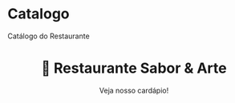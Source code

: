 # Catalogo
<!DOCTYPE html>
<html lang="pt-BR">
<head>
  <meta charset="UTF-8" />
  <meta name="viewport" content="width=device-width, initial-scale=1.0"/>
  Catálogo do Restaurante
  <link rel="stylesheet" href="style.css"/>
</head>
<body>
  <header>
    <h1>🍝 Restaurante Sabor & Arte</h1>
    <p>Veja nosso cardápio!</p>
  </header>

  <main id="menu-container"></main>

  <script src="script.js"></script>
